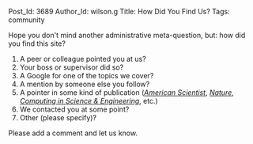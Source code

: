 Post_Id: 3689
Author_Id: wilson.g
Title: How Did You Find Us?
Tags: community

<p>Hope you don't mind another administrative meta-question, but: how did you find this site?</p>
<ol>
<li>A peer or colleague pointed you at us?</li>
<li>Your boss or supervisor did so?</li>
<li>A Google for one of the topics we cover?</li>
<li>A mention by someone else you follow?</li>
<li>A pointer in some kind of publication (<a href="http://www.americanscientist.org/"><em>American Scientist</em></a>, <a href="http://www.nature.com/"><em>Nature</em></a>, <a href="http://cise.aip.org/"><em>Computing in Science &amp; Engineering</em></a>, etc.)</li>
<li>We contacted you at some point?</li>
<li>Other (please specify)?</li>
</ol>
<p>Please add a comment and let us know.</p>
